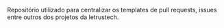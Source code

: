 Repositório utilizado para centralizar os templates de pull requests, issues entre outros dos projetos da letrustech.
